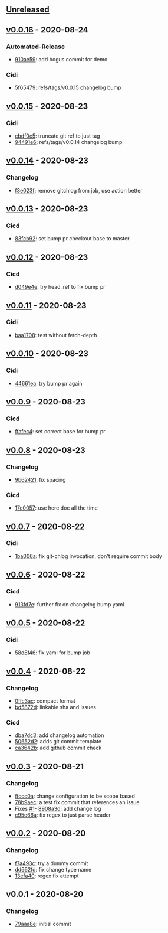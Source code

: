<a name="unreleased"></a>
## [Unreleased]


<a name="v0.0.16"></a>
## [v0.0.16] - 2020-08-24
### Automated-Release
- [910ae59](https://github.com/ldelossa/gcl/commit/910ae5910ff69974924a8c173f7f632004a1c83e): add bogus commit for demo
### Cidi
- [5f65479](https://github.com/ldelossa/gcl/commit/5f654797e343807507212e6ff5d946114d066cd5): refs/tags/v0.0.15 changelog bump

<a name="v0.0.15"></a>
## [v0.0.15] - 2020-08-23
### Cidi
- [cbdf0c5](https://github.com/ldelossa/gcl/commit/cbdf0c54f67b3fe673dacc3e7edbc1f97ff81f92): truncate git ref to just tag
- [94491e6](https://github.com/ldelossa/gcl/commit/94491e6e94b6f968d21f9ea872924eb4e99c7470): refs/tags/v0.0.14 changelog bump

<a name="v0.0.14"></a>
## [v0.0.14] - 2020-08-23
### Changelog
- [f3e023f](https://github.com/ldelossa/gcl/commit/f3e023fb9b262a58f6432d64052c0f0b650202f7): remove gitchlog from job, use action better

<a name="v0.0.13"></a>
## [v0.0.13] - 2020-08-23
### Cicd
- [83fcb92](https://github.com/ldelossa/gcl/commit/83fcb92d5c2fd34a0445ee0f81e312c430c75686): set bump pr checkout base to master

<a name="v0.0.12"></a>
## [v0.0.12] - 2020-08-23
### Cicd
- [d049e4e](https://github.com/ldelossa/gcl/commit/d049e4eef6cdb7d1919e78fdfd1ccc72cdcd3291): try head_ref to fix bump pr

<a name="v0.0.11"></a>
## [v0.0.11] - 2020-08-23
### Cidi
- [baa1708](https://github.com/ldelossa/gcl/commit/baa17081d1c8ed86abf4a6ff596c66860a47f0e2): test without fetch-depth

<a name="v0.0.10"></a>
## [v0.0.10] - 2020-08-23
### Cidi
- [44661ea](https://github.com/ldelossa/gcl/commit/44661ea1f2078ed44b08f1777394e5db20cc7e75): try bump pr again

<a name="v0.0.9"></a>
## [v0.0.9] - 2020-08-23
### Cicd
- [ffafec4](https://github.com/ldelossa/gcl/commit/ffafec4055c6e8d76a00b2945856d994959948c1): set correct base for bump pr

<a name="v0.0.8"></a>
## [v0.0.8] - 2020-08-23
### Changelog
- [9b62421](https://github.com/ldelossa/gcl/commit/9b624211c26c0bf7a4496e3d338a03d8c0163da1): fix spacing
### Cicd
- [17e0057](https://github.com/ldelossa/gcl/commit/17e0057605bce96135d391132ca3fe25ffa5888e): use here doc all the time

<a name="v0.0.7"></a>
## [v0.0.7] - 2020-08-22
### Cidi
- [1ba006a](https://github.com/ldelossa/gcl/commit/1ba006a04d7fd4e7abcff45c9ce2d1672fef708a): fix git-chlog invocation, don't require commit body

<a name="v0.0.6"></a>
## [v0.0.6] - 2020-08-22
### Cicd
- [913fd7e](https://github.com/ldelossa/gcl/commit/913fd7e1c2a61e984e85ceba8604a3c49596dedf): further fix on changelog bump yaml

<a name="v0.0.5"></a>
## [v0.0.5] - 2020-08-22
### Cidi
- [58d8f46](https://github.com/ldelossa/gcl/commit/58d8f46ad0c814929f155265cf2daae43ea220fc): fix yaml for bump job

<a name="v0.0.4"></a>
## [v0.0.4] - 2020-08-22
### Changelog
- [0ffc3ac](https://github.com/ldelossa/gcl/commit/0ffc3ac38a77e0a8b8daa7046832ddc316c2bbe2): compact format
- [bd5872d](https://github.com/ldelossa/gcl/commit/bd5872d3acc4c68a988058a4e3e9cd9034dcc902): linkable sha and issues
### Cicd
- [dba7dc3](https://github.com/ldelossa/gcl/commit/dba7dc3c80fd591dd8e36785f1b86fdffe413dbc): add changelog automation
- [50652d2](https://github.com/ldelossa/gcl/commit/50652d2e971a489e706a990cc742d343d8456862): adds git commit template
- [ca3642b](https://github.com/ldelossa/gcl/commit/ca3642b8d9ee9f7408e2f07c8bea6517ab9a0692): add github commit check

<a name="v0.0.3"></a>
## [v0.0.3] - 2020-08-21
### Changelog
- [ffccc0a](https://github.com/ldelossa/gcl/commit/ffccc0a256fc62c321dfbb53e1dec09ff9316831): change configuration to be scope based
- [78b9aec](https://github.com/ldelossa/gcl/commit/78b9aec09c3a95cf26b1ce278c9a59145d00d730): a test fix commit that references an issue
 - Fixes [#1](https://github.com/ldelossa/gcl/issues/1)- [8908a3d](https://github.com/ldelossa/gcl/commit/8908a3d0043cf27ae41903db268c883c8d78d599): add change log
- [c95e66a](https://github.com/ldelossa/gcl/commit/c95e66ae4e1d5a23969016926f9761ed432a9757): fix regex to just parse header

<a name="v0.0.2"></a>
## [v0.0.2] - 2020-08-20
### Changelog
- [f7a493c](https://github.com/ldelossa/gcl/commit/f7a493ca3394c4d6208ddc39567d656c6e965b5e): try a dummy commit
- [dd662fd](https://github.com/ldelossa/gcl/commit/dd662fdc160d52bf36da4aedd4f47fdd9b9fb7ea): fix change type name
- [13efa40](https://github.com/ldelossa/gcl/commit/13efa40b067c8003fe5e873e1142df0d07875e60): regex fix attempt

<a name="v0.0.1"></a>
## v0.0.1 - 2020-08-20
### Changelog
- [79aaa8e](https://github.com/ldelossa/gcl/commit/79aaa8ece4f65a9e3b1bb1045684f138b8c56957): initial commit

[Unreleased]: https://github.com/ldelossa/gcl/compare/v0.0.16...HEAD
[v0.0.16]: https://github.com/ldelossa/gcl/compare/v0.0.15...v0.0.16
[v0.0.15]: https://github.com/ldelossa/gcl/compare/v0.0.14...v0.0.15
[v0.0.14]: https://github.com/ldelossa/gcl/compare/v0.0.13...v0.0.14
[v0.0.13]: https://github.com/ldelossa/gcl/compare/v0.0.12...v0.0.13
[v0.0.12]: https://github.com/ldelossa/gcl/compare/v0.0.11...v0.0.12
[v0.0.11]: https://github.com/ldelossa/gcl/compare/v0.0.10...v0.0.11
[v0.0.10]: https://github.com/ldelossa/gcl/compare/v0.0.9...v0.0.10
[v0.0.9]: https://github.com/ldelossa/gcl/compare/v0.0.8...v0.0.9
[v0.0.8]: https://github.com/ldelossa/gcl/compare/v0.0.7...v0.0.8
[v0.0.7]: https://github.com/ldelossa/gcl/compare/v0.0.6...v0.0.7
[v0.0.6]: https://github.com/ldelossa/gcl/compare/v0.0.5...v0.0.6
[v0.0.5]: https://github.com/ldelossa/gcl/compare/v0.0.4...v0.0.5
[v0.0.4]: https://github.com/ldelossa/gcl/compare/v0.0.3...v0.0.4
[v0.0.3]: https://github.com/ldelossa/gcl/compare/v0.0.2...v0.0.3
[v0.0.2]: https://github.com/ldelossa/gcl/compare/v0.0.1...v0.0.2

